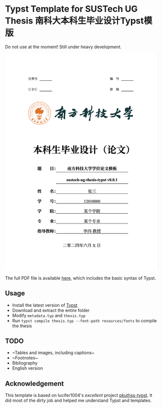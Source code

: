 # Typst Template for SUSTech UG Thesis 南科大本科生毕业设计Typst模版

Do not use at the moment! Still under heavy development.

![sustech-ug-thesis-typst](./resources/images/cover.png)

The full PDF file is available [here](./resources/sample.pdf), which includes the basic syntax of Typst.

## Usage

- Install the latest version of [Typst](https://github.com/typst/typst)
- Download and extract the entire folder
- Modify `metadata.typ` and `thesis.typ`
- Run `typst compile thesis.typ --font-path resources/fonts` to compile the thesis

## TODO

- ~Tables and images, including captions~
- ~Footnotes~
- Bibliography
- English version

## Acknowledgement

This template is based on lucifer1004's *excellent* project [pkuthss-typst](https://github.com/lucifer1004/pkuthss-typst). It did most of the dirty job and helped me understand Typst and templates.
